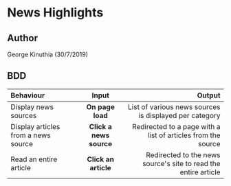 # News Highlights

## Author

George Kinuthia (30/7/2019)

## BDD
| Behaviour | Input | Output |
| :---------------- | :---------------: | ------------------: |
| Display news sources | **On page load** | List of various news sources is displayed per category |
| Display articles from a news source | **Click a news source** | Redirected to a page with a list of articles from the source |
| Read an entire article | **Click an article** | Redirected to the news source's site to read the entire article |
